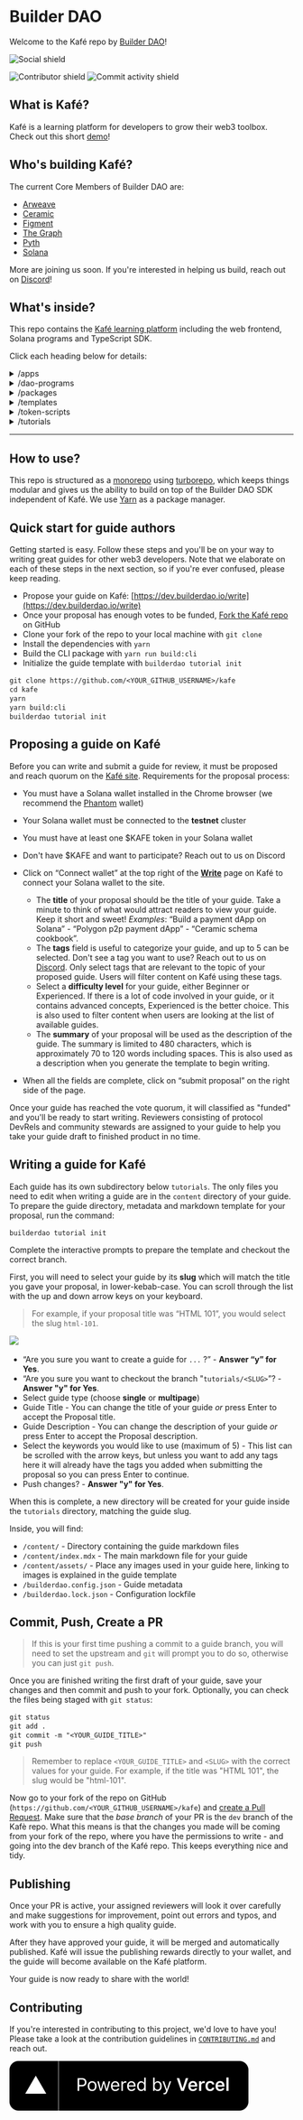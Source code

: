 # Builder DAO


Welcome to the Kafé repo by [Builder DAO](https://builderdao.notion.site)!

![Social shield](https://img.shields.io/twitter/follow/TheBuilderDAO?style=social)

![Contributor shield](https://img.shields.io/github/contributors/TheBuilderDAO/kafe?style=plastic)
![Commit activity shield](https://img.shields.io/github/commit-activity/m/TheBuilderDAO/kafe?style=plastic)
## What is Kafé?

Kafé is a learning platform for developers to grow their web3 toolbox. Check out this short [demo](https://youtu.be/eYGO8irDl-g)!

## Who's building Kafé?

The current Core Members of Builder DAO are:

- [Arweave](https://arweave.org)
- [Ceramic](https://ceramic.network)
- [Figment](https://figment.io)
- [The Graph](https://thegraph.com)
- [Pyth](https://pyth.network)
- [Solana](https://solana.com)

More are joining us soon. If you're interested in helping us build, reach out on [Discord](https://discord.gg/r4vNRUTXY9)!

## What's inside?

This repo contains the [Kafé learning platform](https://dev.builderdao.io) including the web frontend, Solana programs and TypeScript SDK.

Click each heading below for details:

<details>
 <summary>/apps</summary>

- `/web` - Kafé by Builder DAO frontend

  - `/components` - ReactJS components
  - `/hooks` - React Hooks specific to Kafé
  - `/pages` - Next.js API & page routes
  - `/styles` - This project uses [TailwindCSS](https://tailwindcss.com/)

- `/docs` - Builder DAO public documentation uses [Nextra](https://nextra.vercel.app)
  - `/components` - ReactJS components for use in the docs
  - `/pages` - Raw markdown files get deployed at [https://docs.builderdao.io](https://docs.builderdao.io)
  - `/styles` - This project uses [TailwindCSS](https://tailwindcss.com/)
  </details>

<details>
 <summary>/dao-programs</summary>

- `/migrations/deploy.js` - Deployment script
- `/programs/<solana-program-name>` - Solana program
  - `/src/`: Rust source code for the program
  - `/tests/`: Rust tests for the program
  - `/ts-sdk/`: TypeScript SDK source code
  </details>

<details>
 <summary>/packages</summary>

- `/ui`- A stub React component library
- `/config` - `eslint` configurations (includes `eslint-config-next` and `eslint-config-prettier`)
- `/tsconfig` - TypeScript configuration used throughout the repo
- `/md-utils` - Utilities for parsing markdown files
</details>

<details>
 <summary>/templates</summary>

- `/multipage` - A template for longer guides
- `/simple` - A single page guide template
</details>

<details>
 <summary>/token-scripts</summary>

- `/keypairs` - Solana keypairs for token scripts
- `/token-list` - SPL token metadata directory
- `/token-list/logo/` - SPL token images directory
- `/token-list/token-registry.json` - SPL token metadata
- `/utils` - TypeScript SDK helpers
</details>

<details>
 <summary>/tutorials</summary>

- `/<guide-name>`
  - `/content/assets/` - Images used in the guide are stored here
  - `/content/index.mdx` - Main guide content
  - `/content/<filename>.mdx` - Additional pages, if required
  - `/builderdao.config.json` - Configuration file for the guide
  - `/builderdao.lock.json` - Autogenerated guide lockfile
  </details>

---

## How to use?

This repo is structured as a [monorepo](https://monorepo.tools) using [turborepo](https://turborepo.org), which keeps things modular and gives us the ability to build on top of the Builder DAO SDK independent of Kafé. We use [Yarn](https://yarnpkg.com/) as a package manager.

## Quick start for guide authors

Getting started is easy. Follow these steps and you'll be on your way to writing great guides for other web3 developers. Note that we elaborate on each of these steps in the next section, so if you're ever confused, please keep reading.

- Propose your guide on Kafé: [https://dev.builderdao.io/write](https://dev.builderdao.io/write)
- Once your proposal has enough votes to be funded, [Fork the Kafé repo](https://docs.github.com/en/get-started/quickstart/fork-a-repo) on GitHub
- Clone your fork of the repo to your local machine with `git clone`
- Install the dependencies with `yarn`
- Build the CLI package with `yarn run build:cli`
- Initialize the guide template with `builderdao tutorial init`

```text
git clone https://github.com/<YOUR_GITHUB_USERNAME>/kafe
cd kafe
yarn
yarn build:cli
builderdao tutorial init
```

## Proposing a guide on Kafé

Before you can write and submit a guide for review, it must be proposed and reach quorum on the [Kafé site](https://dev.builderdao.io/). Requirements for the proposal process:

- You must have a Solana wallet installed in the Chrome browser (we recommend the [Phantom](https://phantom.app) wallet)
- Your Solana wallet must be connected to the **testnet** cluster
- You must have at least one $KAFE token in your Solana wallet
- Don't have $KAFE and want to participate? Reach out to us on Discord

- Click on “Connect wallet” at the top right of the **[Write](https://dev.builderdao.io/write)** page on Kafé to connect your Solana wallet to the site.
  - The **title** of your proposal should be the title of your guide. Take a minute to think of what would attract readers to view your guide. Keep it short and sweet! _Examples_: “Build a payment dApp on Solana” - “Polygon p2p payment dApp” - “Ceramic schema cookbook”.
  - The **tags** field is useful to categorize your guide, and up to 5 can be selected. Don't see a tag you want to use? Reach out to us on [Discord](https://discord.gg/r4vNRUTXY9).
    Only select tags that are relevant to the topic of your proposed guide. Users will filter content on Kafé using these tags.
  - Select a **difficulty level** for your guide, either Beginner or Experienced. If there is a lot of code involved in your guide, or it contains advanced concepts, Experienced is the better choice. This is also used to filter content when users are looking at the list of available guides.
  - The **summary** of your proposal will be used as the description of the guide. The summary is limited to 480 characters, which is approximately 70 to 120 words including spaces. This is also used as a description when you generate the template to begin writing.
- When all the fields are complete, click on “submit proposal” on the right side of the page.

Once your guide has reached the vote quorum, it will classified as "funded" and you'll be ready to start writing.
Reviewers consisting of protocol DevRels and community stewards are assigned to your guide to help you take your guide draft to finished product in no time.

## Writing a guide for Kafé

Each guide has its own subdirectory below `tutorials`. The only files you need to edit when writing a guide are in the `content` directory of your guide. To prepare the guide directory, metadata and markdown template for your proposal, run the command:

```text
builderdao tutorial init
```

Complete the interactive prompts to prepare the template and checkout the correct branch.

First, you will need to select your guide by its **slug** which will match the title you gave your proposal, in lower-kebab-case. You can scroll through the list with the up and down arrow keys on your keyboard.

> For example, if your proposal title was “HTML 101”, you would select the slug `html-101`.

![](./assets/tutorial_init_1.png)

- “Are you sure you want to create a guide for `...` ?” - **Answer “y” for Yes**.
- “Are you sure you want to checkout the branch "`tutorials/<SLUG>`”? - **Answer "y" for Yes**.
- Select guide type (choose **single** or **multipage**)
- Guide Title - You can change the title of your guide _or_ press Enter to accept the Proposal title.
- Guide Description - You can change the description of your guide _or_ press Enter to accept the Proposal description.
- Select the keywords you would like to use (maximum of 5) - This list can be scrolled with the arrow keys, but unless you want to add any tags here it will already have the tags you added when submitting the proposal so you can press Enter to continue.
- Push changes? - **Answer "y" for Yes**.

When this is complete, a new directory will be created for your guide inside the `tutorials` directory, matching the guide slug.

Inside, you will find:

- `/content/` - Directory containing the guide markdown files
- `/content/index.mdx` - The main markdown file for your guide
- `/content/assets/` - Place any images used in your guide here, linking to images is explained in the guide template
- `/builderdao.config.json` - Guide metadata
- `/builderdao.lock.json` - Configuration lockfile

## Commit, Push, Create a PR

> If this is your first time pushing a commit to a guide branch, you will need to set the upstream and `git` will prompt you to do so, otherwise you can just `git push`.

Once you are finished writing the first draft of your guide, save your changes and then commit and push to your fork. Optionally, you can check the files being staged with `git status`:

```text
git status
git add .
git commit -m "<YOUR_GUIDE_TITLE>"
git push
```

> Remember to replace `<YOUR_GUIDE_TITLE>` and `<SLUG>` with the correct values for your guide. For example, if the title was "HTML 101", the slug would be "html-101".

Now go to your fork of the repo on GitHub (`https://github.com/<YOUR_GITHUB_USERNAME>/kafe`) and [create a Pull Request](https://docs.github.com/en/pull-requests/collaborating-with-pull-requests/proposing-changes-to-your-work-with-pull-requests/creating-a-pull-request). Make sure that the _base branch_ of your PR is the `dev` branch of the Kafè repo. What this means is that the changes you made will be coming from your fork of the repo, where you have the permissions to write - and going into the dev branch of the Kafé repo. This keeps everything nice and tidy.

## Publishing

Once your PR is active, your assigned reviewers will look it over carefully and make suggestions for improvement, point out errors and typos, and work with you to ensure a high quality guide.

After they have approved your guide, it will be merged and automatically published. Kafé will issue the publishing rewards directly to your wallet, and the guide will become available on the Kafé platform.

Your guide is now ready to share with the world!

## Contributing

If you're interested in contributing to this project, we'd love to have you! Please take a look at the contribution guidelines in [`CONTRIBUTING.md`](./CONTRIBUTING.md) and reach out.



<a href="https://vercel.com/?utm_source=thebuilderdao&utm_campaign=oss" aria-label="Vercel logo" style="margin: 30px 0">
  <img src="./assets/powered-by-vercel.svg">
</a>